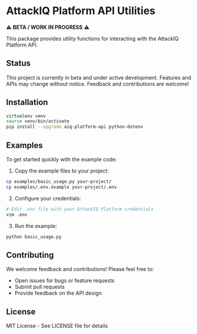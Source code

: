 # AttackIQ Platform API Utilities

⚠️ **BETA / WORK IN PROGRESS** ⚠️

This package provides utility functions for interacting with the AttackIQ Platform API.

## Status

This project is currently in beta and under active development. Features and APIs may change without notice. Feedback and contributions are welcome!

## Installation

```bash
virtualenv venv
source venv/bin/activate
pip install --upgrade aiq-platform-api python-dotenv
```

## Examples

To get started quickly with the example code:

1. Copy the example files to your project:
```bash
cp examples/basic_usage.py your-project/
cp examples/.env.example your-project/.env
```

2. Configure your credentials:
```bash
# Edit .env file with your AttackIQ Platform credentials
vim .env
```

3. Run the example:
```bash
python basic_usage.py
```

## Contributing

We welcome feedback and contributions! Please feel free to:
- Open issues for bugs or feature requests
- Submit pull requests
- Provide feedback on the API design

## License

MIT License - See LICENSE file for details